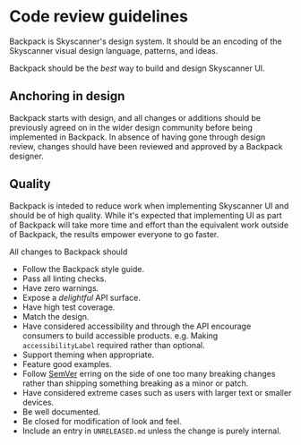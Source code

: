 # Code review guidelines

Backpack is Skyscanner's design system. It should be an encoding of the Skyscanner visual design language, patterns, and ideas.

Backpack should be the *best* way to build and design Skyscanner UI.

## Anchoring in design

Backpack starts with design, and all changes or additions should be previously agreed on in the wider design community before being implemented in Backpack. In absence of having gone through design review, changes should have been reviewed and approved by a Backpack designer.

## Quality

Backpack is inteded to reduce work when implementing Skyscanner UI and should be of high quality. While it's expected that implementing UI as part of Backpack will take more time and effort than the equivalent work outside of Backpack, the results empower everyone to go faster.

All changes to Backpack should

+ Follow the Backpack style guide.
+ Pass all linting checks.
+ Have zero warnings.
+ Expose a _delightful_ API surface.
+ Have high test coverage.
+ Match the design.
+ Have considered accessibility and through the API encourage consumers to build accessible products. e.g. Making `accessibilityLabel` required rather than optional.
+ Support theming when appropriate.
+ Feature good examples.
+ Follow [SemVer](https://semver.org/) erring on the side of one too many breaking changes rather than shipping something breaking as a minor or patch.
+ Have considered extreme cases such as users with larger text or smaller devices.
+ Be well documented.
+ Be closed for modification of look and feel.
+ Include an entry in `UNRELEASED.md` unless the change is purely internal.
